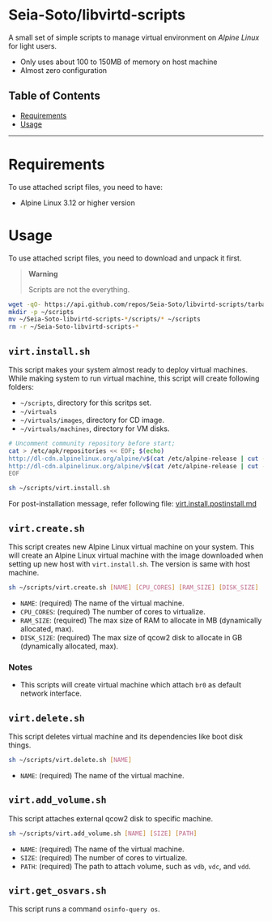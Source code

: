 # Seia-Soto/libvirtd-scripts

A small set of simple scripts to manage virtual environment on *Alpine Linux* for light users.

- Only uses about 100 to 150MB of memory on host machine
- Almost zero configuration

## Table of Contents

- [Requirements](#requirements)
- [Usage](#usage)

----

# Requirements

To use attached script files, you need to have:

- Alpine Linux 3.12 or higher version

# Usage

To use attached script files, you need to download and unpack it first.

> **Warning**
>
> Scripts are not the everything.

```sh
wget -qO- https://api.github.com/repos/Seia-Soto/libvirtd-scripts/tarball | tar xvz -C ~/
mkdir -p ~/scripts
mv ~/Seia-Soto-libvirtd-scripts-*/scripts/* ~/scripts
rm -r ~/Seia-Soto-libvirtd-scripts-*
```

## `virt.install.sh`

This script makes your system almost ready to deploy virtual machines.
While making system to run virtual machine, this script will create following folders:

- `~/scripts`, directory for this scritps set.
- `~/virtuals`
- `~/virtuals/images`, directory for CD image.
- `~/virtuals/machines`, directory for VM disks.

```sh
# Uncomment community repository before start;
cat > /etc/apk/repositories << EOF; $(echo)
http://dl-cdn.alpinelinux.org/alpine/v$(cat /etc/alpine-release | cut -d'.' -f1,2)/main
http://dl-cdn.alpinelinux.org/alpine/v$(cat /etc/alpine-release | cut -d'.' -f1,2)/community
EOF

sh ~/scripts/virt.install.sh
```

For post-installation message, refer following file:
[virt.install.postinstall.md](/scripts/virt.install.postinstall.md)

## `virt.create.sh`

This script creates new Alpine Linux virtual machine on your system.
This will create an Alpine Linux virtual machine with the image downloaded when setting up new host with `virt.install.sh`.
The version is same with host machine.

```sh
sh ~/scripts/virt.create.sh [NAME] [CPU_CORES] [RAM_SIZE] [DISK_SIZE]
```

- `NAME`: (required) The name of the virtual machine.
- `CPU_CORES`: (required) The number of cores to virtualize.
- `RAM_SIZE`: (required) The max size of RAM to allocate in MB (dynamically allocated, max).
- `DISK_SIZE`: (required) The max size of qcow2 disk to allocate in GB (dynamically allocated, max).

### Notes

- This scripts will create virtual machine which attach `br0` as default network interface.

## `virt.delete.sh`

This script deletes virtual machine and its dependencies like boot disk things.

```sh
sh ~/scripts/virt.delete.sh [NAME]
```

- `NAME`: (required) The name of the virtual machine.

## `virt.add_volume.sh`

This script attaches external qcow2 disk to specific machine.

```sh
sh ~/scripts/virt.add_volume.sh [NAME] [SIZE] [PATH]
```

- `NAME`: (required) The name of the virtual machine.
- `SIZE`: (required) The number of cores to virtualize.
- `PATH`: (required) The path to attach volume, such as `vdb`, `vdc`, and `vdd`.

## `virt.get_osvars.sh`

This script runs a command `osinfo-query os`.
